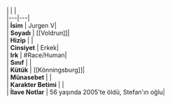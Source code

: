 |  |  |<br>|---|---|<br>| **İsim** | Jurgen V|<br>| **Soyadı** | [[Voldrun]]|<br>| **Hizip** | |<br>| **Cinsiyet** | Erkek|<br>| **Irk** | #Race/Human|<br>| **Sınıf** | |<br>| **Kütük** | [[Könningsburg]]|<br>| **Münasebet** | |<br>| **Karakter Betimi** | |<br>| **İlave Notlar** | 56 yaşında 2005'te öldü, Stefan'ın oğlu|<br>